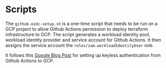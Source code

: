 # Scripts

The `github-oidc-setup.sh` is a one-time script that needs to be run on a GCP project to allow Github Actions permission to deploy terraform infrastructure to GCP.
The script generates a workload identity pool, workload identity provider and service account for Github Actions.
It then assigns the service account the `roles/iam.workloadIdentityUser` role.

It follows this [Google Blog Post](https://cloud.google.com/blog/products/identity-security/enabling-keyless-authentication-from-github-actions)
for setting up keyless authentication from Github Actions to GCP.
